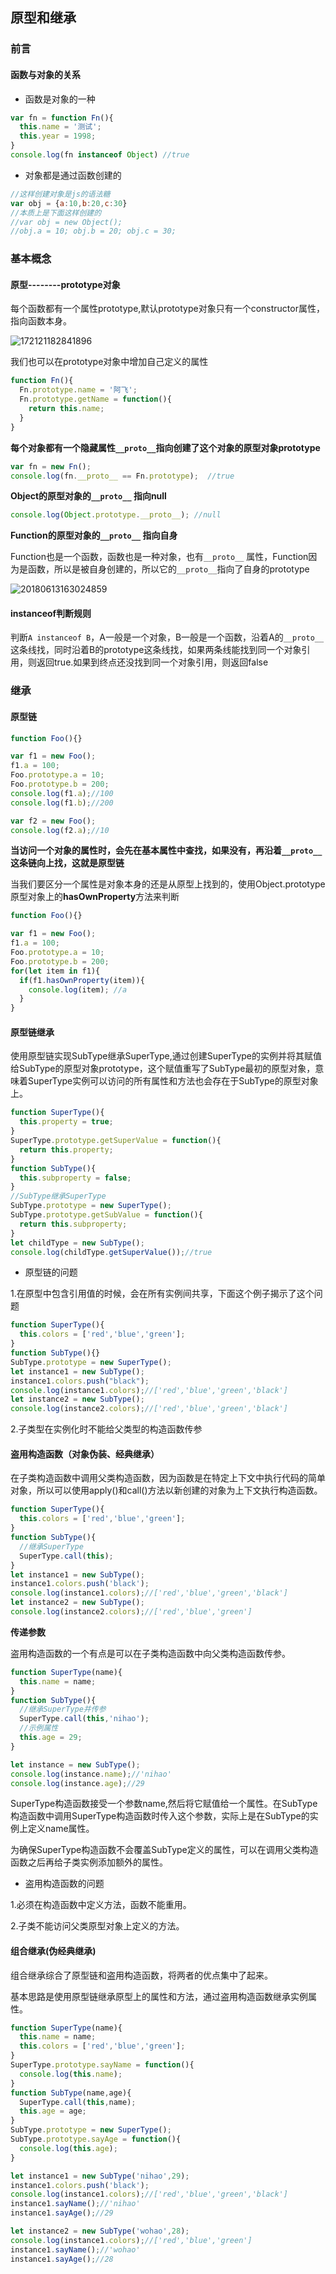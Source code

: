 ## 原型和继承

### 前言

#### 函数与对象的关系

- 函数是对象的一种

```javascript
var fn = function Fn(){
  this.name = '测试';
  this.year = 1998;
}
console.log(fn instanceof Object) //true
```

- 对象都是通过函数创建的

```javascript
//这样创建对象是js的语法糖
var obj = {a:10,b:20,c:30}
//本质上是下面这样创建的
//var obj = new Object();
//obj.a = 10; obj.b = 20; obj.c = 30; 
```

### 基本概念

#### **原型--------prototype对象**

每个函数都有一个属性prototype,默认prototype对象只有一个constructor属性，指向函数本身。

![172121182841896](./assets/172121182841896.png)

我们也可以在prototype对象中增加自己定义的属性

```javascript
function Fn(){
  Fn.prototype.name = '阿飞';
  Fn.prototype.getName = function(){
    return this.name;
  }
}
```

**每个对象都有一个隐藏属性`__proto__`指向创建了这个对象的原型对象prototype**

```javascript
var fn = new Fn();
console.log(fn.__proto__ == Fn.prototype);  //true
```

**Object的原型对象的`__proto__` 指向null**

```javascript
console.log(Object.prototype.__proto__); //null
```

**Function的原型对象的`__proto__` 指向自身**

Function也是一个函数，函数也是一种对象，也有`__proto__` 属性，Function因为是函数，所以是被自身创建的，所以它的`__proto__`指向了自身的prototype

![20180613163024859](./assets/20180613163024859-1977239.png)

#### instanceof判断规则

判断`A instanceof B`，A一般是一个对象，B一般是一个函数，沿着A的`__proto__`这条线找，同时沿着B的prototype这条线找，如果两条线能找到同一个对象引用，则返回true.如果到终点还没找到同一个对象引用，则返回false

### 继承

#### 原型链

```javascript
function Foo(){}

var f1 = new Foo();
f1.a = 100;
Foo.prototype.a = 10;
Foo.prototype.b = 200;
console.log(f1.a);//100
console.log(f1.b);//200

var f2 = new Foo();
console.log(f2.a);//10
```

**当访问一个对象的属性时，会先在基本属性中查找，如果没有，再沿着`__proto__`这条链向上找，这就是原型链**

当我们要区分一个属性是对象本身的还是从原型上找到的，使用Object.prototype原型对象上的**hasOwnProperty**方法来判断

```javascript
function Foo(){}

var f1 = new Foo();
f1.a = 100;
Foo.prototype.a = 10;
Foo.prototype.b = 200;
for(let item in f1){
  if(f1.hasOwnProperty(item)){
    console.log(item); //a
  }
}
```



#### 原型链继承

使用原型链实现SubType继承SuperType,通过创建SuperType的实例并将其赋值给SubType的原型对象prototype，这个赋值重写了SubType最初的原型对象，意味着SuperType实例可以访问的所有属性和方法也会存在于SubType的原型对象上。

```javascript
function SuperType(){
  this.property = true;
}
SuperType.prototype.getSuperValue = function(){
  return this.property;
}
function SubType(){
  this.subproperty = false;
}
//SubType继承SuperType
SubType.prototype = new SuperType();
SubType.prototype.getSubValue = function(){
  return this.subproperty;
}
let childType = new SubType();
console.log(childType.getSuperValue());//true
```

- 原型链的问题

1.在原型中包含引用值的时候，会在所有实例间共享，下面这个例子揭示了这个问题

```javascript
function SuperType(){
  this.colors = ['red','blue','green'];
}
function SubType(){}
SubType.prototype = new SuperType();
let instance1 = new SubType();
instance1.colors.push("black");
console.log(instance1.colors);//['red','blue','green','black']
let instance2 = new SubType();
console.log(instance2.colors);//['red','blue','green','black']
```

2.子类型在实例化时不能给父类型的构造函数传参



#### 盗用构造函数（对象伪装、经典继承）

在子类构造函数中调用父类构造函数，因为函数是在特定上下文中执行代码的简单对象，所以可以使用apply()和call()方法以新创建的对象为上下文执行构造函数。

```javascript
function SuperType(){
  this.colors = ['red','blue','green'];
}
function SubType(){
  //继承SuperType
  SuperType.call(this);
}
let instance1 = new SubType();
instance1.colors.push('black');
console.log(instance1.colors);//['red','blue','green','black']
let instance2 = new SubType();
console.log(instance2.colors);//['red','blue','green']
```

**传递参数**

盗用构造函数的一个有点是可以在子类构造函数中向父类构造函数传参。

```javascript
function SuperType(name){
  this.name = name;
}
function SubType(){
  //继承SuperType并传参
  SuperType.call(this,'nihao');
  //示例属性
  this.age = 29;
}

let instance = new SubType();
console.log(instance.name);//'nihao'
console.log(instance.age);//29
```

SuperType构造函数接受一个参数name,然后将它赋值给一个属性。在SubType构造函数中调用SuperType构造函数时传入这个参数，实际上是在SubType的实例上定义name属性。

为确保SuperType构造函数不会覆盖SubType定义的属性，可以在调用父类构造函数之后再给子类实例添加额外的属性。

- 盗用构造函数的问题

1.必须在构造函数中定义方法，函数不能重用。

2.子类不能访问父类原型对象上定义的方法。



#### 组合继承(伪经典继承)

组合继承综合了原型链和盗用构造函数，将两者的优点集中了起来。

基本思路是使用原型链继承原型上的属性和方法，通过盗用构造函数继承实例属性。

```javascript
function SuperType(name){
  this.name = name;
  this.colors = ['red','blue','green'];
}
SuperType.prototype.sayName = function(){
  console.log(this.name);
}
function SubType(name,age){
  SuperType.call(this,name);
  this.age = age;
}
SubType.prototype = new SuperType();
SubType.prototype.sayAge = function(){
  console.log(this.age);
}

let instance1 = new SubType('nihao',29);
instance1.colors.push('black');
console.log(instance1.colors);//['red','blue','green','black']
instance1.sayName();//'nihao'
instance1.sayAge();//29

let instance2 = new SubType('wohao',28);
console.log(instance1.colors);//['red','blue','green']
instance1.sayName();//'wohao'
instance1.sayAge();//28
```











